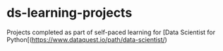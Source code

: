 # ds-learning-projects
Projects completed as part of self-paced learning for [Data Scientist for Python[(https://www.dataquest.io/path/data-scientist/)

